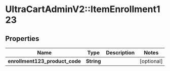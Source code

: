 # UltraCartAdminV2::ItemEnrollment123

## Properties
Name | Type | Description | Notes
------------ | ------------- | ------------- | -------------
**enrollment123_product_code** | **String** |  | [optional] 


